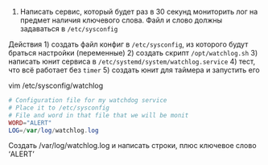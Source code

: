 1. Написать сервис, который будет раз в 30 секунд мониторить лог 
на предмет наличия ключевого слова. Файл и слово должны задаваться в `/etc/sysconfig`

Действия
	1) создать файл конфиг в `/etc/sysconfig`, из которого будут браться настройки (переменные)
	2) создать скрипт `/opt/watchlog.sh`
	3) написать юнит сервиса в `/etc/systemd/system/watchlog.service`
	4) тест, что всё работает без `timer`
  5) создать юнит для таймера и запустить его
  
vim /etc/sysconfig/watchlog
```php
# Configuration file for my watchdog service
# Place it to /etc/sysconfig
# File and word in that file that we will be monit
WORD="ALERT"
LOG=/var/log/watchlog.log
```
Создать  /var/log/watchlog.log и написать строки,
плюс ключевое слово ‘ALERT’
